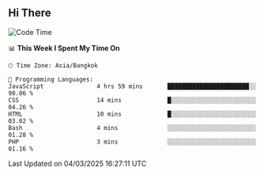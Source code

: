 ## Hi There
<!--START_SECTION:waka-->
![Code Time](http://img.shields.io/badge/Code%20Time-97%20hrs%2056%20mins-blue)

📊 **This Week I Spent My Time On** 

```text
🕑︎ Time Zone: Asia/Bangkok

💬 Programming Languages: 
JavaScript               4 hrs 59 mins       ███████████████████████░░   90.06 % 
CSS                      14 mins             █░░░░░░░░░░░░░░░░░░░░░░░░   04.26 % 
HTML                     10 mins             █░░░░░░░░░░░░░░░░░░░░░░░░   03.02 % 
Bash                     4 mins              ░░░░░░░░░░░░░░░░░░░░░░░░░   01.28 % 
PHP                      3 mins              ░░░░░░░░░░░░░░░░░░░░░░░░░   01.16 % 
```


 Last Updated on 04/03/2025 16:27:11 UTC
<!--END_SECTION:waka-->
